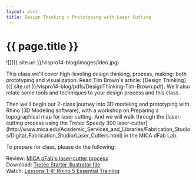 ```yaml
---
layout: post
title: Design Thinking + Prototyping with Laser Cutting
---
```


{{ page.title }}
================

<p class="meta">

![]({{ site.url }}/vispro14-blog/images/ideo.jpg)

<p>This class we'll cover high-leveling design thinking, process, making: both prototyping and visualization. Read Tim Brown's article: [Design Thinking]({{ site.url }}/vispro14-blog/pdfs/DesignThinking-Tim-Brown.pdf). We'll also relate some tools and techniques to your design process and this class.</p>

<p>Then we'll begin our 2-class journey into 3D modeling and prototyping with Rhino (3D Modeling software), with a workshop on Preparing a topographical map for laser cutting. And we will walk through the [laser-cutting process using the Trotec Speedy 300 laser-cutter](http://www.mica.edu/Academic_Services_and_Libraries/Fabrication_Studios/Digital_Fabrication_Studio/Laser_Cutters.html) in the MICA dFab Lab.</p>

<p>To prepare for class, please do the following:</p>

Review: [MICA dFab's laser-cutter process](http://www.mica.edu/Academic_Services_and_Libraries/Fabrication_Studios/Digital_Fabrication_Studio/Laser_Cutters.html)</br>
Download: [Trotec Starter Illustrator file](http://www.mica.edu/Documents/FabricationStudios/dFab/dFab_LaserTemplate.ai)</br>
Watch:  [Lessons 1-4: Rhino 5 Essential Training](http://www.lynda.com/Rhino-tutorials/Rhino-5-Essential-Training/133324-2.html)

